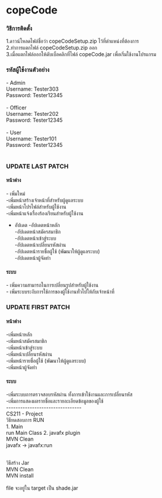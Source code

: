 <h1>copeCode</h1>
<h3>วิธีการติดตั้ง</h3>
1.ดาวน์โหลดไฟล์ชื่อว่า copeCodeSetup.zip ไว้ที่ตำแหน่งที่ต้องการ<br>
2.ทำการแตกไฟล์ copeCodeSetup.zip ออก<br>
3.เมื่อแตกไฟล์ออกให้ดับเบิ้ลคลิกที่ไฟล์ copeCode.jar เพื่อเริ่มใช้งานโปรแกรม<br>

<h3>รหัสผู้ใช้งานตัวอย่าง</h3>
- Admin<br>
Username: Tester303<br>
Password: Tester12345<br><br>
- Officer<br>
Username: Tester202<br> Password: Tester12345<br><br>
- User<br>
Username: Tester101<br> Password: Tester12345<br><br>

<h3>UPDATE LAST PATCH</h3>

<h4>หน้าต่าง</h4>
- เพิ่มใหม่<br>
-เพิ่มหน้าสร้างเจ้าหน้าที่สำหรับผู้ดูแลระบบ<br>
-เพิ่มหน้าโปรไฟล์สำหรับผู้ใช้งาน<br>
-เพิ่มหน้าแจ้งเรื่องร้องเรียนสำหรับผู้ใช้งาน<br>


- อัปเดต
-อัปเดตหน้าหลัก<br>
-อัปเดตหน้าสมัครสมาชิก<br>
-อัปเดตหน้าเข้าสู่ระบบ<br>
-อัปเดตหน้าเปลี่ยนรหัสผ่าน<br>
-อัปเดตหน้ารายชื่อผู้ใช้ (พัฒนาให้ผู้ดูแลระบบ)<br>
-อัปเดตหน้าผู้จัดทำ<br>

<h4>ระบบ</h4>
- เพิ่มความสามารถในการเปลี่ยนรูปสำหรับผู้ใช้งาน<br>
- เพิ่มระบบระงับการใช้การของผู้ใช้งานทั่วไปให้กับเจ้าหน้าที่<br>


<h3>UPDATE FIRST PATCH</h3>
<h4>หน้าต่าง</h4>
-เพิ่มหน้าหลัก<br>
-เพิ่มหน้าสมัครสมาชิก<br>
-เพิ่มหน้าเข้าสู่ระบบ<br>
-เพิ่มหน้าเปลี่ยนรหัสผ่าน<br>
-เพิ่มหน้ารายชื่อผู้ใช้ (พัฒนาให้ผู้ดูแลระบบ)<br>
-เพิ่มหน้าผู้จัดทำ<br>
<h4>ระบบ</h4>
-เพิ่มระบบการตรวจสอบรหัสผ่าน ทั้งการเข้าใช้งานและการเปลี่ยนรหัส<br>
-เพิ่มการแสดงผลรายชื่อและรายละเอียดข้อมูลของผู้ใช้<br>
--------------------------------<br>
CS211 - Project<br>
วิธีทดสอบการ RUN<br>
1. Main <br>
run Main Class
2. javafx plugin<br>
MVN Clean<br>
javafx -> javafx:run<br><br>

วิธีสร้าง Jar<br>
MVN Clean<br>
MVN install<br><br>
file จะอยู่ใน target เป็น shade.jar 



